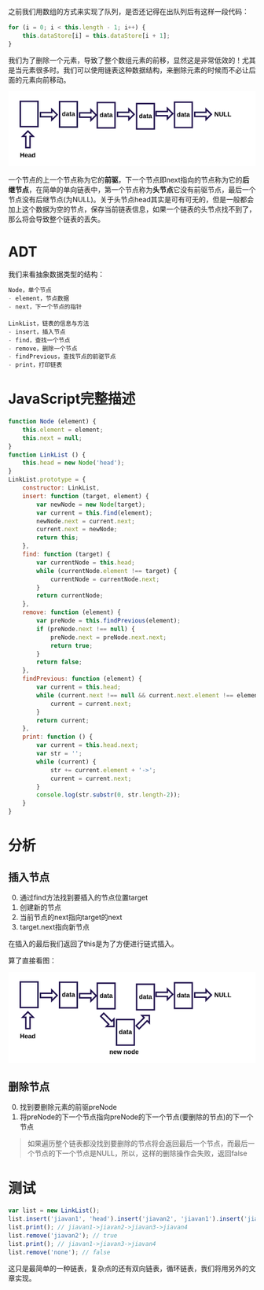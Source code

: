 之前我们用数组的方式来实现了队列，是否还记得在出队列后有这样一段代码：
```javascript
for (i = 0; i < this.length - 1; i++) {
    this.dataStore[i] = this.dataStore[i + 1];
}
```
我们为了删除一个元素，导致了整个数组元素的前移，显然这是非常低效的！尤其是当元素很多时。我们可以使用链表这种数据结构，来删除元素的时候而不必让后面的元素向前移动。

![linklist.png](linklist.png)

一个节点的上一个节点称为它的**前驱**，下一个节点即next指向的节点称为它的**后继节点**，在简单的单向链表中，第一个节点称为**头节点**它没有前驱节点，最后一个节点没有后继节点(为NULL)。关于头节点head其实是可有可无的，但是一般都会加上这个数据为空的节点，保存当前链表信息，如果一个链表的头节点找不到了，那么将会导致整个链表的丢失。

# ADT
我们来看抽象数据类型的结构：
```javascript
Node，单个节点
- element，节点数据
- next，下一个节点的指针

LinkList，链表的信息与方法
- insert，插入节点
- find，查找一个节点
- remove，删除一个节点
- findPrevious，查找节点的前驱节点
- print，打印链表
```

# JavaScript完整描述
```javascript
function Node (element) {
	this.element = element;
	this.next = null;
}
function LinkList () {
	this.head = new Node('head');
}
LinkList.prototype = {
	constructor: LinkList,
	insert: function (target, element) {
		var newNode = new Node(target);
		var current = this.find(element);
		newNode.next = current.next;
		current.next = newNode;
		return this;
	},
	find: function (target) {
		var currentNode = this.head;
		while (currentNode.element !== target) {
			currentNode = currentNode.next;
		}
		return currentNode;
	},
	remove: function (element) {
		var preNode = this.findPrevious(element);
		if (preNode.next !== null) {
			preNode.next = preNode.next.next;
			return true;
		}
		return false;
	},
	findPrevious: function (element) {
		var current = this.head;
		while (current.next !== null && current.next.element !== element) {
			current = current.next;
		}
		return current;
	},
	print: function () {
		var current = this.head.next;
		var str = '';
		while (current) {
			str += current.element + '->';
			current = current.next;
		}
		console.log(str.substr(0, str.length-2));
	}
}
```

# 分析
## 插入节点
0. 通过find方法找到要插入的节点位置target
1. 创建新的节点
2. 当前节点的next指向target的next
3. target.next指向新节点

在插入的最后我们返回了this是为了方便进行链式插入。

算了直接看图：

![insert.png](insert.png)

## 删除节点
0. 找到要删除元素的前驱preNode
1. 将preNode的下一个节点指向preNode的下一个节点(要删除的节点)的下一个节点

> 如果遍历整个链表都没找到要删除的节点将会返回最后一个节点，而最后一个节点的下一个节点是NULL，所以，这样的删除操作会失败，返回false

# 测试
```javascript
var list = new LinkList();
list.insert('jiavan1', 'head').insert('jiavan2', 'jiavan1').insert('jiavan3', 'jiavan2').insert('jiavan4', 'jiavan3');
list.print(); // jiavan1->jiavan2->jiavan3->jiavan4
list.remove('jiavan2'); // true
list.print(); // jiavan1->jiavan3->jiavan4
list.remove('none'); // false
```

这只是最简单的一种链表，复杂点的还有双向链表，循环链表，我们将用另外的文章实现。

